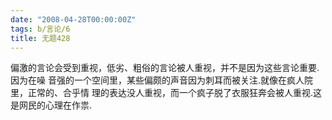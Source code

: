 ```yaml
---
date: "2008-04-28T00:00:00Z"
tags: b/言论/6
title: 无题428
---
```


偏激的言论会受到重视，低劣、粗俗的言论被人重视，并不是因为这些言论重要.因为在噪
音强的一个空间里，某些偏颇的声音因为刺耳而被关注.就像在疯人院里，正常的、合乎情
理的表达没人重视，而一个疯子脱了衣服狂奔会被人重视.这是网民的心理在作祟.
